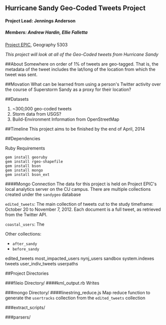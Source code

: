 ## Hurricane Sandy Geo-Coded Tweets Project
#### Project Lead: Jennings Anderson
##### Members: Andrew Hardin, Ellie Falletta

[Project EPIC](http://epic.cs.colorado.edu), Geography 5303

_This project will look at all of the Geo-Coded tweets from Hurricane Sandy_


##About
Somewhere on order of 1% of tweets are geo-tagged.  That is, the metadata of the tweet includes the lat/long of the location from which the tweet was sent.


##Movation
What can be learned from using a person's Twitter activity over the course of Superstorm Sandy as a proxy for their location?

##Datasets
1. ~300,000 geo-coded tweets
2. Storm data from USGS?
3. Build-Environment Information from OpenStreetMap


##Timeline
This project aims to be finished by the end of April, 2014

##Dependencies

Ruby Requirements
````
gem install georuby
gem install rgeo-shapefile
gem install bson
gem install mongo
gem install bson_ext
````

####Mongo Connection
The data for this project is held on Project EPIC's local analytics server on the CU campus.  There are multiple collections created under the ````sandygeo```` database

````edited_tweets````: The main collection of tweets cut to the study timeframe: October 20 to November 7, 2012.  Each document is a full tweet, as retrieved from the Twitter API.

````coastal_users````: The 

Other collections:
- ````after_sandy````
- ````before_sandy````

edited_tweets
most_impacted_users
nynj_users
sandbox
system.indexes
tweets
user_indiv_tweets
userpaths


##Project Directories

###fileio Directory/
####kml_output.rb
Writes


###mongo Directory/
####linestring_reduce.js
Map reduce function to generate the ````usertracks```` collection from the ````edited_tweets```` collection



###extract_scripts/


###parsers/
